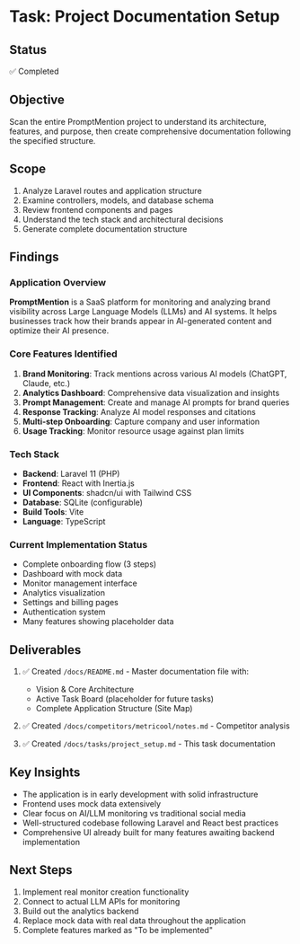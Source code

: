 # Task: Project Documentation Setup

## Status
✅ Completed

## Objective
Scan the entire PromptMention project to understand its architecture, features, and purpose, then create comprehensive documentation following the specified structure.

## Scope
1. Analyze Laravel routes and application structure
2. Examine controllers, models, and database schema
3. Review frontend components and pages
4. Understand the tech stack and architectural decisions
5. Generate complete documentation structure

## Findings

### Application Overview
**PromptMention** is a SaaS platform for monitoring and analyzing brand visibility across Large Language Models (LLMs) and AI systems. It helps businesses track how their brands appear in AI-generated content and optimize their AI presence.

### Core Features Identified
1. **Brand Monitoring**: Track mentions across various AI models (ChatGPT, Claude, etc.)
2. **Analytics Dashboard**: Comprehensive data visualization and insights
3. **Prompt Management**: Create and manage AI prompts for brand queries
4. **Response Tracking**: Analyze AI model responses and citations
5. **Multi-step Onboarding**: Capture company and user information
6. **Usage Tracking**: Monitor resource usage against plan limits

### Tech Stack
- **Backend**: Laravel 11 (PHP)
- **Frontend**: React with Inertia.js
- **UI Components**: shadcn/ui with Tailwind CSS
- **Database**: SQLite (configurable)
- **Build Tools**: Vite
- **Language**: TypeScript

### Current Implementation Status
- Complete onboarding flow (3 steps)
- Dashboard with mock data
- Monitor management interface
- Analytics visualization
- Settings and billing pages
- Authentication system
- Many features showing placeholder data

## Deliverables
1. ✅ Created `/docs/README.md` - Master documentation file with:
   - Vision & Core Architecture
   - Active Task Board (placeholder for future tasks)
   - Complete Application Structure (Site Map)
   
2. ✅ Created `/docs/competitors/metricool/notes.md` - Competitor analysis

3. ✅ Created `/docs/tasks/project_setup.md` - This task documentation

## Key Insights
- The application is in early development with solid infrastructure
- Frontend uses mock data extensively
- Clear focus on AI/LLM monitoring vs traditional social media
- Well-structured codebase following Laravel and React best practices
- Comprehensive UI already built for many features awaiting backend implementation

## Next Steps
1. Implement real monitor creation functionality
2. Connect to actual LLM APIs for monitoring
3. Build out the analytics backend
4. Replace mock data with real data throughout the application
5. Complete features marked as "To be implemented"